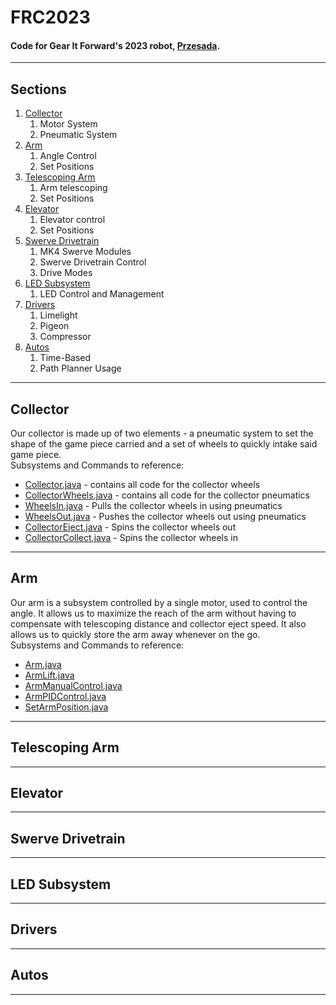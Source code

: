 # FRC2023
#### Code for Gear It Forward's 2023 robot, [Przesada](https://www.youtube.com/watch?v=i8rPwPnoQRg&pp=ygUIMjMzOCBmcmM%3D). 
****
## Sections
1. [Collector](#collector-a-namecollector-a)
   1. Motor System
   2. Pneumatic System
2. [Arm](#arm-a-namearm-a)
   1. Angle Control
   2. Set Positions
3. [Telescoping Arm](#telescoping-arm-a-nametelearm-a)
    1. Arm telescoping
    2. Set Positions
4. [Elevator](#elevator-a-nameelevator-a)
   1. Elevator control
   2. Set Positions
5. [Swerve Drivetrain](#swerve-drivetrain-a-nameswerve-a)
   1. MK4 Swerve Modules
   2. Swerve Drivetrain Control
   3. Drive Modes
6. [LED Subsystem](#led-subsystem-a-nameled-a)
   1. LED Control and Management
7. [Drivers](#drivers-a-namedrivers-a)
   1. Limelight
   2. Pigeon
   3. Compressor
8. [Autos](#autos-a-nameautos-a)
   1. Time-Based
   2. Path Planner Usage

******
Collector<a name="collector"></a>
----
Our collector is made up of two elements - a pneumatic system to set the shape of the game piece carried and a 
set of wheels to quickly intake said game piece.<br />
Subsystems and Commands to reference: <br />
* [Collector.java](src/main/java/team/gif/robot/subsystems/Collector.java) - contains all code for the collector wheels <br />
* [CollectorWheels.java](src/main/java/team/gif/robot/subsystems/CollectorWheels.java) - contains all code for the collector pneumatics <br />
* [WheelsIn.java](src/main/java/team/gif/robot/commands/collector/WheelsIn.java) - Pulls the collector wheels in using pneumatics <br />
* [WheelsOut.java](src/main/java/team/gif/robot/commands/collector/WheelsOut.java) - Pushes the collector wheels out using pneumatics <br />
* [CollectorEject.java](src/main/java/team/gif/robot/commands/collector/CollectorEject.java) - Spins the collector wheels out<br />
* [CollectorCollect.java](src/main/java/team/gif/robot/commands/collector/CollectorCollect.java) - Spins the collector wheels in<br />
***
Arm<a name="arm"></a>
---
Our arm is a subsystem controlled by a single motor, used to control the angle. It allows us 
to maximize the reach of the arm without having to compensate with telescoping distance and 
collector eject speed. It also allows us to quickly store the arm away whenever on the go.<br />
Subsystems and Commands to reference: <br />
* [Arm.java](src/main/java/team/gif/robot/subsystems/Arm.java)
* [ArmLift.java](src/main/java/team/gif/robot/commands/arm/ArmLift.java)
* [ArmManualControl.java](src/main/java/team/gif/robot/commands/arm/ArmManualControl.java)
* [ArmPIDControl.java](src/main/java/team/gif/robot/commands/arm/ArmPIDControl.java)
* [SetArmPosition.java](src/main/java/team/gif/robot/commands/arm/SetArmPosition.java)
***
Telescoping Arm<a name="telearm"></a>
---
***
Elevator<a name="elevator"></a>
---
***
Swerve Drivetrain<a name="swerve"></a>
---
***
LED Subsystem<a name="led"></a>
---
***
Drivers<a name="drivers"></a>
---
***
Autos<a name="autos"></a>
---
***